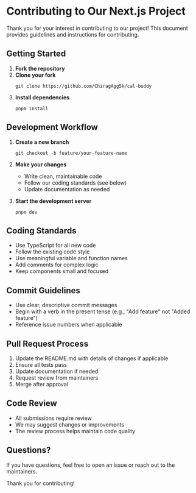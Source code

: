 # Contributing to Our Next.js Project

Thank you for your interest in contributing to our project! This document provides guidelines and instructions for contributing.

## Getting Started

1. **Fork the repository**
2. **Clone your fork**
   ```
   git clone https://github.com/ChiragAgg5k/cal-buddy
   ```
3. **Install dependencies**
   ```
   pnpm install
   ```

## Development Workflow

1. **Create a new branch**

   ```
   git checkout -b feature/your-feature-name
   ```

2. **Make your changes**

   - Write clean, maintainable code
   - Follow our coding standards (see below)
   - Update documentation as needed

3. **Start the development server**
   ```
   pnpm dev
   ```

## Coding Standards

- Use TypeScript for all new code
- Follow the existing code style
- Use meaningful variable and function names
- Add comments for complex logic
- Keep components small and focused

## Commit Guidelines

- Use clear, descriptive commit messages
- Begin with a verb in the present tense (e.g., "Add feature" not "Added feature")
- Reference issue numbers when applicable

## Pull Request Process

1. Update the README.md with details of changes if applicable
2. Ensure all tests pass
3. Update documentation if needed
4. Request review from maintainers
5. Merge after approval

## Code Review

- All submissions require review
- We may suggest changes or improvements
- The review process helps maintain code quality

## Questions?

If you have questions, feel free to open an issue or reach out to the maintainers.

Thank you for contributing!
